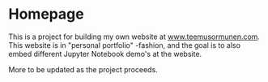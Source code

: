 # Homepage

This is a project for building my own website at www.teemusormunen.com.
This website is in "personal portfolio" -fashion, and the goal is to also embed different Jupyter Notebook demo's at the website.

More to be updated as the project proceeds.
